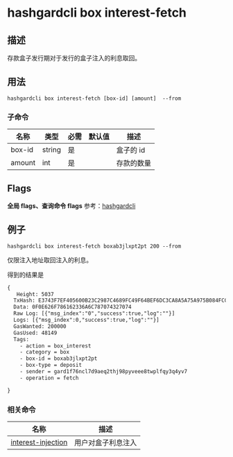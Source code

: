 # hashgardcli box interest-fetch

## 描述

存款盒子发行期对于发行的盒子注入的利息取回。



## 用法

```shell
hashgardcli box interest-fetch [box-id] [amount]  --from
```



### 子命令

| 名称   | 类型   | 必需 | 默认值 | 描述         |
| ------ | ------ | -------- | ------ | ------------ |
| box-id | string | 是       |        | 盒子的 id |
| amount | int    | 是       |        | 存款的数量   |



## Flags

**全局 flags、查询命令 flags** 参考：[hashgardcli](../README.md)

## 例子


```shell
hashgardcli box interest-fetch boxab3jlxpt2pt 200 --from
```

仅限注入地址取回注入的利息。



得到的结果是

```txt
{
   Height: 5037
  TxHash: E3743F7EF405600B23C2987C4689FC49F64BEF6DC3CA8A5A75A975B084FCCEE5
  Data: 0F0E626F786162336A6C787074327074
  Raw Log: [{"msg_index":"0","success":true,"log":""}]
  Logs: [{"msg_index":0,"success":true,"log":""}]
  GasWanted: 200000
  GasUsed: 48149
  Tags:
    - action = box_interest
    - category = box
    - box-id = boxab3jlxpt2pt
    - box-type = deposit
    - sender = gard1f76ncl7d9aeq2thj98pyveee8twplfqy3q4yv7
    - operation = fetch

}
```



### 相关命令

| 名称                                        | 描述               |
| ------------------------------------------- | ------------------ |
| [interest-injection](interest-injection.md) | 用户对盒子利息注入 |
